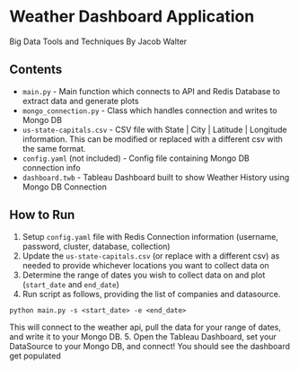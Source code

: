 # Weather Dashboard Application
Big Data Tools and Techniques
By Jacob Walter

## Contents
- `main.py` - Main function which connects to API and Redis Database to extract data and generate plots
- `mongo_connection.py` - Class which handles connection and writes to Mongo DB
- `us-state-capitals.csv` - CSV file with State | City | Latitude | Longitude information.  This can be modified or replaced with a different csv with the same format.
- `config.yaml` (not included) - Config file containing Mongo DB connection info
- `dashboard.twb` - Tableau Dashboard built to show Weather History using Mongo DB Connection

## How to Run
1. Setup `config.yaml` file with Redis Connection information (username, password, cluster, database, collection)
2. Update the `us-state-capitals.csv` (or replace with a different csv) as needed to provide whichever locations you want to collect data on
3. Determine the range of dates you wish to collect data on and plot (`start_date` and `end_date`)
4. Run script as follows, providing the list of companies and datasource.
```
python main.py -s <start_date> -e <end_date>
```
This will connect to the weather api, pull the data for your range of dates, and write it to your Mongo DB.
5. Open the Tableau Dashboard, set your DataSource to your Mongo DB, and connect!  You should see the dashboard get populated
